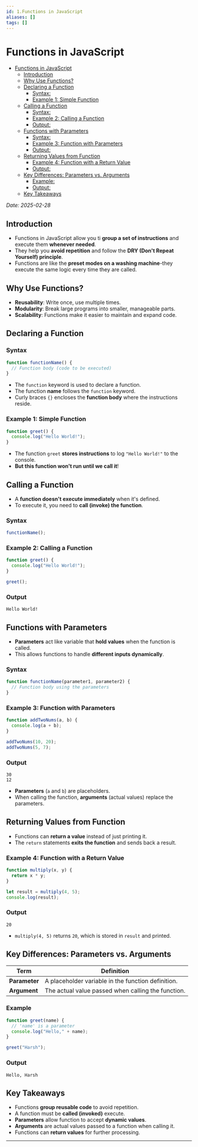 ```yaml
---
id: 1.Functions in JavaScript
aliases: []
tags: []
---
```


# Functions in JavaScript

<!--toc:start-->

- [Functions in JavaScript](#functions-in-javascript)
  - [Introduction](#introduction)
  - [Why Use Functions?](#why-use-functions)
  - [Declaring a Function](#declaring-a-function)
    - [Syntax:](#syntax)
    - [Example 1: Simple Function](#example-1-simple-function)
  - [Calling a Function](#calling-a-function)
    - [Syntax:](#syntax)
    - [Example 2: Calling a Function](#example-2-calling-a-function)
    - [Output:](#output)
  - [Functions with Parameters](#functions-with-parameters)
    - [Syntax:](#syntax)
    - [Example 3: Function with Parameters](#example-3-function-with-parameters)
    - [Output:](#output)
  - [Returning Values from Function](#returning-values-from-function)
    - [Example 4: Function with a Return Value](#example-4-function-with-a-return-value)
    - [Output:](#output)
  - [Key Differences: Parameters vs. Arguments](#key-differences-parameters-vs-arguments)
    - [Example:](#example)
    - [Output:](#output)
  - [Key Takeaways](#key-takeaways)
  <!--toc:end-->

_Date: 2025-02-28_

## Introduction

- Functions in JavaScript allow you ti **group a set of instructions** and execute them **whenever needed**.
- They help you **avoid repetition** and follow the **DRY (Don't Repeat Yourself) principle**.
- Functions are like the **preset modes on a washing machine**-they execute the same logic every time they are called.

## Why Use Functions?

- **Reusability**: Write once, use multiple times.
- **Modularity**: Break large programs into smaller, manageable parts.
- **Scalability**: Functions make it easier to maintain and expand code.

## Declaring a Function

### Syntax

```js
function functionName() {
  // Function body (code to be executed)
}
```

- The `function` keyword is used to declare a function.
- The function **name** follows the `function` keyword.
- Curly braces `{}` encloses the **function body** where the instructions reside.

### Example 1: Simple Function

```js
function greet() {
  console.log("Hello World!");
}
```

- The function `greet` **stores instructions** to log `"Hello World!"` to the console.
- **But this function won't run until we call it**!

## Calling a Function

- A **function doesn't execute immediately** when it's defined.
- To execute it, you need to **call (invoke) the function**.

### Syntax

```js
functionName();
```

### Example 2: Calling a Function

```js
function greet() {
  console.log("Hello World!");
}

greet();
```

### Output

```
Hello World!
```

## Functions with Parameters

- **Parameters** act like variable that **hold values** when the function is called.
- This allows functions to handle **different inputs dynamically**.

### Syntax

```js
function functionName(parameter1, parameter2) {
  // Function body using the parameters
}
```

### Example 3: Function with Parameters

```js
function addTwoNums(a, b) {
  console.log(a + b);
}

addTwoNums(10, 20);
addTwoNums(5, 7);
```

### Output

```
30
12
```

- **Parameters** (`a` and `b`) are placeholders.
- When calling the function, **arguments** (actual values) replace the parameters.

## Returning Values from Function

- Functions can **return a value** instead of just printing it.
- The `return` statements **exits the function** and sends back a result.

### Example 4: Function with a Return Value

```js
function multiply(x, y) {
  return x * y;
}

let result = multiply(4, 5);
console.log(result);
```

### Output

```
20
```

- `multiply(4, 5)` returns `20`, which is stored in `result` and printed.

## Key Differences: Parameters vs. Arguments

| Term          | Definition                                         |
| ------------- | -------------------------------------------------- |
| **Parameter** | A placeholder variable in the function definition. |
| **Argument**  | The actual value passed when calling the function. |

### Example

```js
function greet(name) {
  // 'name' is a parameter
  console.log("Hello," + name);
}

greet("Harsh");
```

### Output

```
Hello, Harsh
```

## Key Takeaways

- Functions **group reusable code** to avoid repetition.
- A function must be **called (invoked)** execute.
- **Parameters** allow function to accept **dynamic values**.
- **Arguments** are actual values passed to a function when calling it.
- Functions can **return values** for further processing.

---
